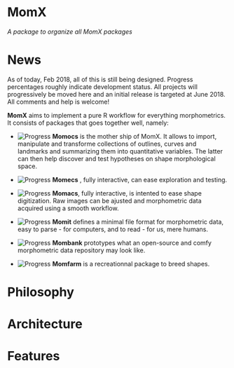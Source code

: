 # MomX
_A package to organize all MomX packages_

# News
As of today, Feb 2018, all of this is still being designed. Progress percentages roughly indicate development status. All projects will progressively be moved here and an initial release is targeted at June 2018. 
All comments and help is welcome!

__MomX__ aims to implement a pure R workflow for everything morphometrics. It consists of packages that goes together well, namely: 

* ![Progress](http://progressed.io/bar/80)  __Momocs__ is the mother ship of MomX. It allows to import, manipulate and transforme collections of outlines, curves and landmarks and summarizing them into quantitative variables. The latter can then help discover and test hypotheses on shape morphological space.

* ![Progress](http://progressed.io/bar/80)  __Momecs__ , fully interactive, can ease exploration and testing.

* ![Progress](http://progressed.io/bar/30)  __Momacs__, fully interactive, is intented to ease shape digitization. Raw images can be ajusted and morphometric data acquired using a smooth workflow.

* ![Progress](http://progressed.io/bar/80)  __Momit__ defines a minimal file format for morphometric data, easy to parse - for computers, and to read - for us, mere humans.

* ![Progress](http://progressed.io/bar/10) __Mombank__ prototypes what an open-source and comfy morphometric data repository may look like.

* ![Progress](http://progressed.io/bar/10) __Momfarm__ is a recreationnal package to breed shapes.

# Philosophy

# Architecture 

# Features
